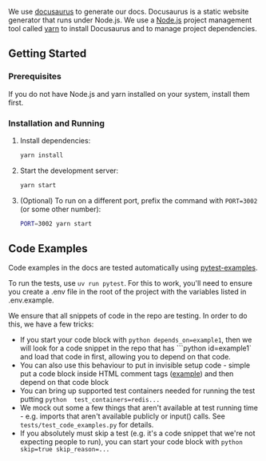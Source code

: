 We use [docusaurus](https://docusaurus.io) to generate our docs. Docusaurus is a static website generator that runs under Node.js. We use a [Node.js](https://nodejs.org) project management tool called [yarn](https://yarnpkg.com) to install Docusaurus and to manage project dependencies.

## Getting Started

### Prerequisites
If you do not have Node.js and yarn installed on your system, install them first.

### Installation and Running
1. Install dependencies:
   ```bash
   yarn install
   ```

2. Start the development server:
   ```bash
   yarn start
   ```

3. (Optional) To run on a different port, prefix the command with `PORT=3002` (or some other number):
   ```bash
   PORT=3002 yarn start
   ```

## Code Examples
Code examples in the docs are tested automatically using [pytest-examples](https://github.com/pydantic/pytest-examples).

To run the tests, use `uv run pytest`. For this to work, you'll need to ensure you create a .env file in the root of the project with the
variables listed in .env.example.

We ensure that all snippets of code in the repo are testing. In order to do this, we have a few tricks:
* If you start your code block with ```python depends_on=example1```, then we will look for a code snippet in the repo that has ```python id=example1` and load that code in first, allowing you to depend on that code.
* You can also use this behaviour to put in invisible setup code - simple put a code block inside HTML comment tags ([example](https://github.com/portiaAI/docs/pull/131/files#diff-4417e9ac8a583e918ba4d264eed6a2bf9850a0cb2b501919534f901d5622bfb3R225)) and then depend on that code block
* You can bring up supported test containers needed for running the test putting ```python  test_containers=redis...```
* We mock out some a few things that aren't available at test running time - e.g. imports that aren't available publicly or input() calls. See `tests/test_code_examples.py` for details.
* If you absolutely must skip a test (e.g. it's a code snippet that we're not expecting people to run), you can start your code block with ```python skip=true skip_reason=...```

